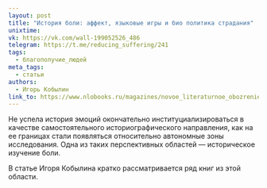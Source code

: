 ```yaml
---
layout: post
title: "История боли: аффект, языковые игры и био политика страдания"
unixtime: 
vk: https://vk.com/wall-199052526_486
telegram: https://t.me/reducing_suffering/241
tags:
  - благополучие_людей
meta_tags:
  - статьи
authors:
  - Игорь Кобылин
link_to: https://www.nlobooks.ru/magazines/novoe_literaturnoe_obozrenie/145_nlo_3_2017/article/12509/
---
```

Не успела история эмоций окончательно институциализироваться в качестве самостоятельного историографического направления, как на ее границах стали появляться относительно автономные зоны исследования. Одна из таких перспективных областей — историческое изучение боли.

В статье Игоря Кобылина кратко рассматривается ряд книг из этой области.